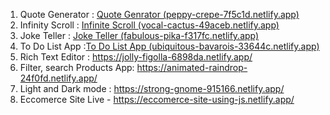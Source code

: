 1.  Quote Generator : [Quote Genrator (peppy-crepe-7f5c1d.netlify.app)](https://peppy-crepe-7f5c1d.netlify.app/)
2.  Infinity Scroll : [Infinite Scroll (vocal-cactus-49aceb.netlify.app)](https://vocal-cactus-49aceb.netlify.app/)
3.  Joke Teller : [Joke Teller (fabulous-pika-f317fc.netlify.app)](https://fabulous-pika-f317fc.netlify.app/)
4.  To Do List App :[To Do List App (ubiquitous-bavarois-33644c.netlify.app)](https://ubiquitous-bavarois-33644c.netlify.app/)
5.  Rich Text Editor : https://jolly-figolla-6898da.netlify.app/
6.  Filter, search Products App: https://animated-raindrop-24f0fd.netlify.app/ 
7.  Light and Dark mode : https://strong-gnome-915166.netlify.app/
8.  Eccomerce Site Live - https://eccomerce-site-using-js.netlify.app/


